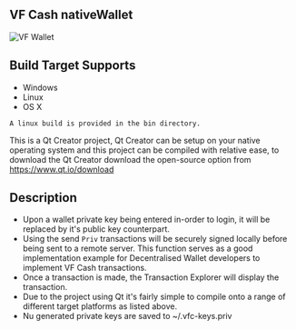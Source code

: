 ## VF Cash nativeWallet
![VF Wallet](https://github.com/vfcash/RELEASES/blob/master/vfwallet.jpg)

## Build Target Supports
- Windows
- Linux
- OS X

`A linux build is provided in the bin directory.`

This is a Qt Creator project, Qt Creator can be setup on your native operating system and this project can be compiled with relative ease, to download the Qt Creator download the open-source option from https://www.qt.io/download

## Description
- Upon a wallet private key being entered in-order to login, it will be replaced by it's public key counterpart.
- Using the send `Priv` transactions will be securely signed locally before being sent to a remote server. This function serves as a good implementation example for Decentralised Wallet developers to implement VF Cash transactions.
- Once a transaction is made, the Transaction Explorer will display the transaction.
- Due to the project using Qt it's fairly simple to compile onto a range of different target platforms as listed above.
- Nu generated private keys are saved to ~/.vfc-keys.priv
